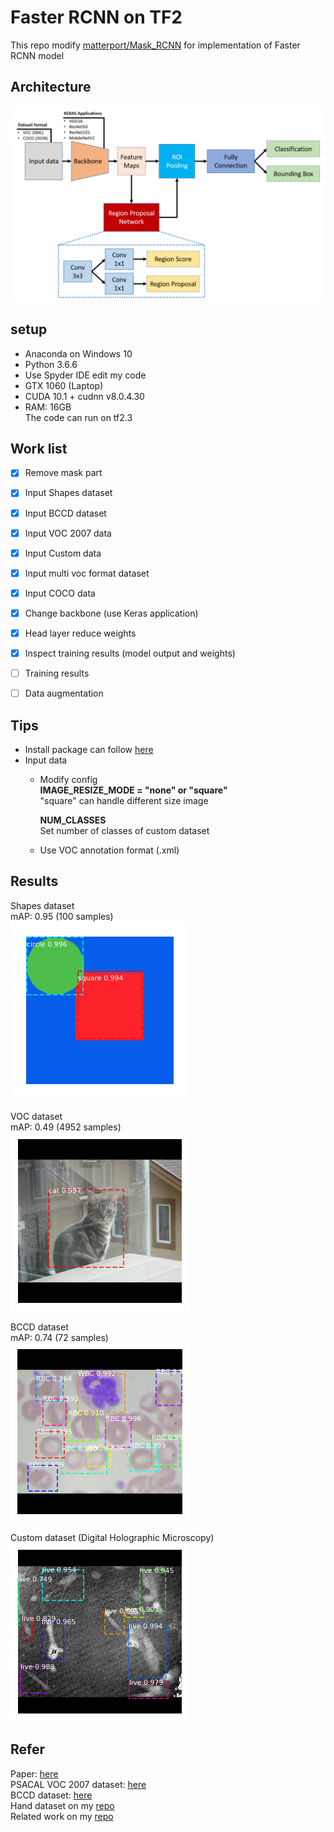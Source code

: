# Faster RCNN on TF2
This repo modify [matterport/Mask_RCNN](https://github.com/matterport/Mask_RCNN) for implementation of Faster RCNN model  


## Architecture
![image](./images/struct.png "Architecture")  


## setup
* Anaconda on Windows 10  
* Python 3.6.6  
* Use Spyder IDE edit my code  
* GTX 1060 (Laptop)
* CUDA 10.1 + cudnn v8.0.4.30  
* RAM: 16GB  
The code can run on tf2.3  


## Work list 
- [x] Remove mask part  
- [x] Input Shapes dataset  
- [x] Input BCCD dataset  
- [x] Input VOC 2007 data  
- [x] Input Custom data  
- [x] Input multi voc format dataset  
- [x] Input COCO data  
- [x] Change backbone (use Keras application)  
- [x] Head layer reduce weights  
- [x] Inspect training results (model output and weights)
- [ ] Training results
- [ ] Data augmentation


## Tips   
* Install package can follow [here](https://github.com/jacky10001/Faster_RCNN-tf2/blob/main/requirements.txt)   
* Input data  
  * Modify config  
    **IMAGE_RESIZE_MODE = "none" or "square"**  
    "square" can handle different size image  
    
    **NUM_CLASSES**  
    Set number of classes of custom dataset  
  * Use VOC annotation format (.xml)


## Results  
Shapes dataset  
mAP: 0.95 (100 samples)  
![image](./images/image-0.png "Shapes dataset")  

VOC dataset  
mAP: 0.49 (4952 samples)  
![image](./images/image-1.png "VOC dataset")  

BCCD dataset  
mAP: 0.74 (72 samples)  
![image](./images/image-2.png "BCCD dataset")  

Custom dataset (Digital Holographic Microscopy)  
![image](./images/image-3.png "Custom dataset")  


## Refer
Paper: [here](https://arxiv.org/abs/1506.01497)  
PSACAL VOC 2007 dataset: [here](http://host.robots.ox.ac.uk/pascal/VOC/voc2007/index.html)  
BCCD dataset: [here](https://github.com/Shenggan/BCCD_Dataset)  
Hand dataset on my [repo](https://github.com/jacky10001/handdata_mat2voc)  
Related work on my [repo](https://github.com/jacky10001/Mask_RCNN-tf2)  
